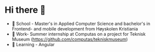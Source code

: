 # Hi there 👋 
- 🏫 School - Master's in Applied Computer Science and bachelor's in Frontend- and mobile development from Høyskolen Kristiania
- 🔭 Work- Summer internship at Computas on a project for Teknisk Museum (https://github.com/computas/tekniskmuseum)
- 🌱 Learning - Angular

<!--
**OleMartinLarsen/OleMartinLarsen** is a ✨ _special_ ✨ repository because its `README.md` (this file) appears on your GitHub profile.

Here are some ideas to get you started:

- 🔭 I’m currently working on ...
- 🌱 I’m currently learning ...
- 👯 I’m looking to collaborate on ...
- 🤔 I’m looking for help with ...
- 💬 Ask me about ...
- 📫 How to reach me: ...
- 😄 Pronouns: ...
- ⚡ Fun fact: ...
-->
